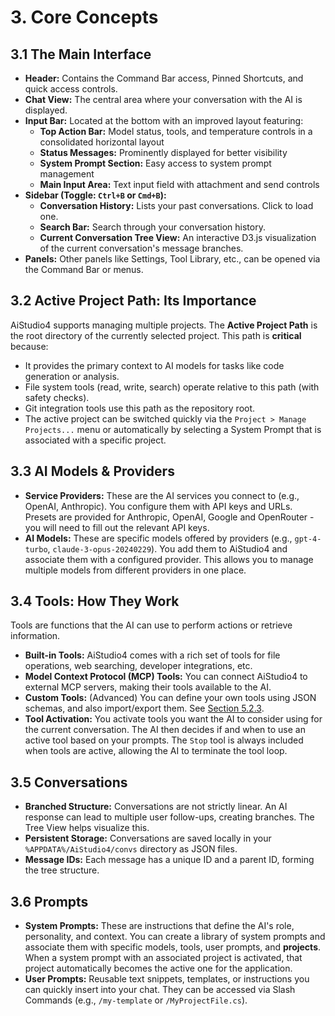 ﻿# 3. Core Concepts

## 3.1 The Main Interface
*   **Header:** Contains the Command Bar access, Pinned Shortcuts, and quick access controls.
*   **Chat View:** The central area where your conversation with the AI is displayed.
*   **Input Bar:** Located at the bottom with an improved layout featuring:
    *   **Top Action Bar:** Model status, tools, and temperature controls in a consolidated horizontal layout
    *   **Status Messages:** Prominently displayed for better visibility
    *   **System Prompt Section:** Easy access to system prompt management
    *   **Main Input Area:** Text input field with attachment and send controls
*   **Sidebar (Toggle: `Ctrl+B` or `Cmd+B`):**
    *   **Conversation History:** Lists your past conversations. Click to load one.
    *   **Search Bar:** Search through your conversation history.
    *   **Current Conversation Tree View:** An interactive D3.js visualization of the current conversation's message branches.
*   **Panels:** Other panels like Settings, Tool Library, etc., can be opened via the Command Bar or menus. 

## 3.2 Active Project Path: Its Importance
AiStudio4 supports managing multiple projects. The **Active Project Path** is the root directory of the currently selected project. This path is **critical** because:
*   It provides the primary context to AI models for tasks like code generation or analysis.
*   File system tools (read, write, search) operate relative to this path (with safety checks).
*   Git integration tools use this path as the repository root.
*   The active project can be switched quickly via the `Project > Manage Projects...` menu or automatically by selecting a System Prompt that is associated with a specific project.

## 3.3 AI Models & Providers
*   **Service Providers:** These are the AI services you connect to (e.g., OpenAI, Anthropic). You configure them with API keys and URLs.  Presets are provided for Anthropic, OpenAI, Google and OpenRouter - you will need to fill out the relevant API keys.
*   **AI Models:** These are specific models offered by providers (e.g., `gpt-4-turbo`, `claude-3-opus-20240229`). You add them to AiStudio4 and associate them with a configured provider. This allows you to manage multiple models from different providers in one place.

## 3.4 Tools: How They Work
Tools are functions that the AI can use to perform actions or retrieve information.
*   **Built-in Tools:** AiStudio4 comes with a rich set of tools for file operations, web searching, developer integrations, etc.
*   **Model Context Protocol (MCP) Tools:** You can connect AiStudio4 to external MCP servers, making their tools available to the AI.
*   **Custom Tools:** (Advanced) You can define your own tools using JSON schemas, and also import/export them. See [Section 5.2.3](05-key-features-in-detail.md#523-creating-importing--exporting-custom-tools).
*   **Tool Activation:** You activate tools you want the AI to consider using for the current conversation. The AI then decides if and when to use an active tool based on your prompts. The `Stop` tool is always included when tools are active, allowing the AI to terminate the tool loop.

## 3.5 Conversations
*   **Branched Structure:** Conversations are not strictly linear. An AI response can lead to multiple user follow-ups, creating branches. The Tree View helps visualize this.
*   **Persistent Storage:** Conversations are saved locally in your `%APPDATA%/AiStudio4/convs` directory as JSON files.
*   **Message IDs:** Each message has a unique ID and a parent ID, forming the tree structure.

## 3.6 Prompts
*   **System Prompts:** These are instructions that define the AI's role, personality, and context. You can create a library of system prompts and associate them with specific models, tools, user prompts, and **projects**. When a system prompt with an associated project is activated, that project automatically becomes the active one for the application.
*   **User Prompts:** Reusable text snippets, templates, or instructions you can quickly insert into your chat. They can be accessed via Slash Commands (e.g., `/my-template` or `/MyProjectFile.cs`).